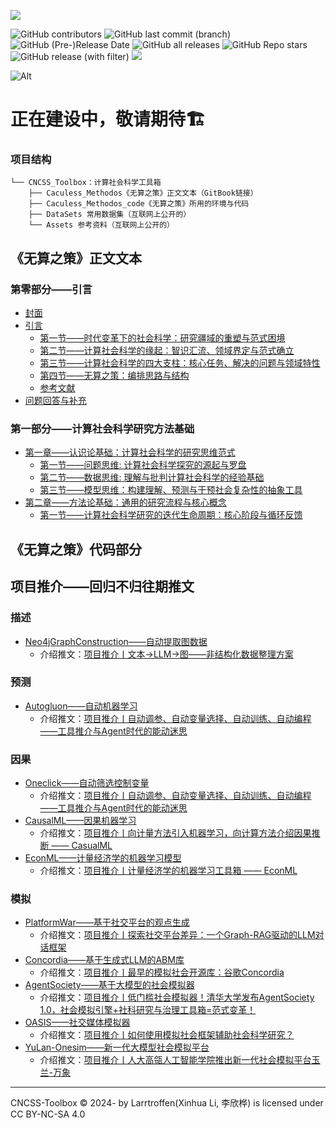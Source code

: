 
![](https://549b-static-lowcode-3gkwb0vfd2ab3beb-1257068422.cos.ap-shanghai.myqcloud.com/%E6%B7%BB%E5%8A%A0%E6%A0%871%E9%A2%98.png)

![GitHub contributors](https://img.shields.io/github/contributors/Larrtroffen/Stata_Guidebook)
![GitHub last commit (branch)](https://img.shields.io/github/last-commit/Larrtroffen/Stata_Guidebook/main)  ![GitHub (Pre-)Release Date](https://img.shields.io/github/release-date-pre/Larrtroffen/Stata_Guidebook)  ![GitHub all releases](https://img.shields.io/github/downloads/Larrtroffen/Stata_Guidebook/total)  ![GitHub Repo stars](https://img.shields.io/github/stars/Larrtroffen/Stata_Guidebook)  ![GitHub release (with filter)](https://img.shields.io/github/v/release/Larrtroffen/Stata_Guidebook)
  <a href="https://mp.weixin.qq.com/mp/profile_ext?action=home&__biz=MzkzNzY4NTU5OA==&scene=124#wechat_redirect"><img src="https://img.shields.io/badge/WeChat-@回归不归-07c160" /></a>&emsp;
  
![Alt](https://repobeats.axiom.co/api/embed/f915fdf2050c14532e7d853be7d6059fc2eea71c.svg "Repobeats analytics image")


# 正在建设中，敬请期待🏗️

### 项目结构

```
└── CNCSS_Toolbox：计算社会科学工具箱
    ├── Caculess_Methodos《无算之策》正文文本（GitBook链接）
    ├── Caculess_Methodos_code《无算之策》所用的环境与代码
    ├── DataSets 常用数据集（互联网上公开的）
    └── Assets 参考资料（互联网上公开的）
```

## 《无算之策》正文文本

### 第零部分——引言 <a href="#p0" id="p0"></a>

* [封面](README.md)
* [引言](Calculess_Methodos/p0/yy/README.md)
  * [第一节——时代变革下的社会科学：研究疆域的重塑与范式困境](Calculess_Methodos/p0/yy/j1.md)
  * [第二节——计算社会科学的缘起：智识汇流、领域界定与范式确立](Calculess_Methodos/p0/yy/j2.md)
  * [第三节——计算社会科学的四大支柱：核心任务、解决的问题与领域特性](Calculess_Methodos/p0/yy/j3.md)
  * [第四节——无算之策：编排思路与结构](Calculess_Methodos/p0/yy/j4.md)
  * [参考文献](Calculess_Methodos/p0/yy/ref.md)
* [问题回答与补充](Calculess_Methodos/p0/questions.md)

### 第一部分——计算社会科学研究方法基础 <a href="#p1" id="p1"></a>

* [第一章——认识论基础：计算社会科学的研究思维范式](Calculess_Methodos/p1/z1/README.md)
  * [第一节——问题思维: 计算社会科学探究的源起与罗盘](Calculess_Methodos/p1/z1/j1.md)
  * [第二节——数据思维: 理解与批判计算社会科学的经验基础](Calculess_Methodos/p1/z1/j2.md)
  * [第三节——模型思维：构建理解、预测与干预社会复杂性的抽象工具](Calculess_Methodos/p1/z1/j3.md)
* [第二章——方法论基础：通用的研究流程与核心概念](Calculess_Methodos/p1/z2/README.md)
  * [第一节——计算社会科学研究的迭代生命周期：核心阶段与循环反馈](Calculess_Methodos/p1/z2/j1.md)




## 《无算之策》代码部分







## 项目推介——回归不归往期推文

### 描述

- [Neo4jGraphConstruction——自动提取图数据](https://github.com/neo4j-labs/llm-graph-builder)
  - 介绍推文：[项目推介丨文本→LLM→图——非结构化数据整理方案](https://mp.weixin.qq.com/s/5YWeCIoNSrGhf9co3YSn5g)

### 预测

- [Autogluon——自动机器学习](https://github.com/autogluon/autogluon)
  - 介绍推文：[项目推介丨自动调参、自动变量选择、自动训练、自动编程——工具推介与Agent时代的能动迷思
](https://mp.weixin.qq.com/s/G4SbYscBADKvxhjOkSafnA)

### 因果

- [Oneclick——自动筛选控制变量](https://shutterzor.cn/stata/)
  - 介绍推文：[项目推介丨自动调参、自动变量选择、自动训练、自动编程——工具推介与Agent时代的能动迷思
](https://mp.weixin.qq.com/s/G4SbYscBADKvxhjOkSafnA)
- [CausalML——因果机器学习](https://causalml.readthedocs.io/en/latest/about.html)
  - 介绍推文：[项目推介丨向计量方法引入机器学习，向计算方法介绍因果推断 —— CasualML](https://mp.weixin.qq.com/s/5iHwpxGeaGFoAGJgH-RfAQ)
- [EconML——计量经济学的机器学习模型](https://github.com/py-why/EconML)
  - 介绍推文：[项目推介丨计量经济学的机器学习工具箱 —— EconML](https://mp.weixin.qq.com/s/EXImSaOfBCZ5qaqKxKwTEg)

### 模拟

- [PlatformWar——基于社交平台的观点生成](https://github.com/LYiHub/platform-war-public)
  - 介绍推文：[项目推介丨探索社交平台差异：一个Graph-RAG驱动的LLM对话框架](https://mp.weixin.qq.com/s/GSeelpWGsky10gWwmM4-LA)
- [Concordia——基于生成式LLM的ABM库](https://github.com/google-deepmind/concordia/tree/main)
  - 介绍推文：[项目推介丨最早的模拟社会开源库：谷歌Concordia](https://mp.weixin.qq.com/s/6VNPHBY9bOle19h37eVilQ)
- [AgentSociety——基于大模型的社会模拟器](https://agentsociety.readthedocs.io/en/latest/)
  - 介绍推文：[项目推介丨低门槛社会模拟器！清华大学发布AgentSociety 1.0，社会模拟引擎+社科研究与治理工具箱=范式变革！](https://mp.weixin.qq.com/s/4sqPQd5hkYrFxL-ylGQPTA)
- [OASIS——社交媒体模拟器](https://github.com/camel-ai/oasis)
  - 介绍推文：[项目推介丨如何使用模拟社会框架辅助社会科学研究？](https://mp.weixin.qq.com/s/RYGBEjyzeYTONi3-AwlIDA)
- [YuLan-Onesim——新一代大模型社会模拟平台](https://github.com/RUC-GSAI/YuLan-OneSim)
  - 介绍推文：[项目推介丨人大高瓴人工智能学院推出新一代社会模拟平台玉兰-万象](https://mp.weixin.qq.com/s/7EQtcmd9IEdy6qxZLPkvyw)


---

CNCSS-Toolbox © 2024- by Larrtroffen(Xinhua Li, 李欣桦) is licensed under CC BY-NC-SA 4.0 
